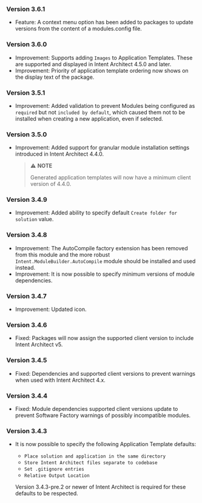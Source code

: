 ﻿### Version 3.6.1

- Feature: A context menu option has been added to packages to update versions from the content of a modules.config file.

### Version 3.6.0

- Improvement: Supports adding `Images` to Application Templates. These are supported and displayed in Intent Architect 4.5.0 and later.
- Improvement: Priority of application template ordering now shows on the display text of the package.

### Version 3.5.1

- Improvement: Added validation to prevent Modules being configured as `required` but not `included by default`, which caused them not to be installed when creating a new application, even if selected.

### Version 3.5.0

- Improvement: Added support for granular module installation settings introduced in Intent Architect 4.4.0.

  > ⚠️ **NOTE**
  >
  > Generated application templates will now have a minimum client version of 4.4.0.

### Version 3.4.9

- Improvement: Added ability to specify default `Create folder for solution` value.

### Version 3.4.8

- Improvement: The AutoCompile factory extension has been removed from this module and the more robust `Intent.ModuleBuilder.AutoCompile` module should be installed and used instead.
- Improvement: It is now possible to specify minimum versions of module dependencies.

### Version 3.4.7

- Improvement: Updated icon.

### Version 3.4.6

- Fixed: Packages will now assign the supported client version to include Intent Architect v5.

### Version 3.4.5

- Fixed: Dependencies and supported client versions to prevent warnings when used with Intent Architect 4.x.

### Version 3.4.4

- Fixed: Module dependencies supported client versions update to prevent Software Factory warnings of possibly incompatible modules.

### Version 3.4.3

- It is now possible to specify the following Application Template defaults:
  - `Place solution and application in the same directory`
  - `Store Intent Architect files separate to codebase`
  - `Set .gitignore entries`
  - `Relative Output Location`

  Version 3.4.3-pre.2 or newer of Intent Architect is required for these defaults to be respected.
